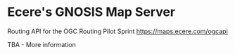 # Ecere's GNOSIS Map Server

Routing API for the OGC Routing Pilot Sprint https://maps.ecere.com/ogcapi

TBA - More information
